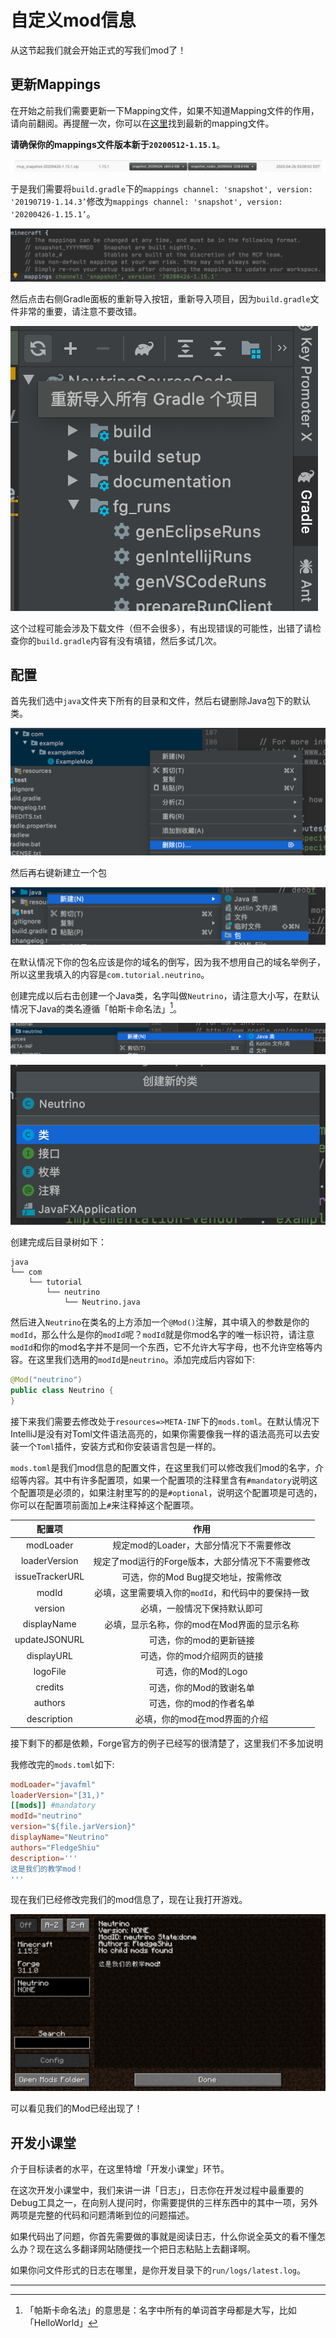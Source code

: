 # 自定义mod信息

从这节起我们就会开始正式的写我们mod了！

## 更新Mappings

在开始之前我们需要更新一下Mapping文件，如果不知道Mapping文件的作用，请向前翻阅。再提醒一次，你可以在[这里](http://export.mcpbot.bspk.rs/)找到最新的mapping文件。

**请确保你的mappings文件版本新于`20200512-1.15.1`**。

![image-20200427082638163](modinfo.assets/image-20200427082638163.png)

于是我们需要将`build.gradle`下的`mappings channel: 'snapshot', version: '20190719-1.14.3’`修改为`mappings channel: 'snapshot', version: '20200426-1.15.1’`。

![image-20200427085305020](modinfo.assets/image-20200427085305020.png)

然后点击右侧Gradle面板的重新导入按钮，重新导入项目，因为`build.gradle`文件非常的重要，请注意不要改错。

![image-20200427082837751](modinfo.assets/image-20200427082837751.png)

这个过程可能会涉及下载文件（但不会很多），有出现错误的可能性，出错了请检查你的`build.gradle`内容有没有填错，然后多试几次。

## 配置

首先我们选中`java`文件夹下所有的目录和文件，然后右键删除Java包下的默认类。

![image-20200427074821172](modinfo.assets/image-20200427074821172.png)

然后再右键新建立一个包

![image-20200427074901407](modinfo.assets/image-20200427074901407.png)

在默认情况下你的包名应该是你的域名的倒写，因为我不想用自己的域名举例子，所以这里我填入的内容是`com.tutorial.neutrino`。

创建完成以后右击创建一个Java类，名字叫做`Neutrino`，请注意大小写，在默认情况下Java的类名遵循「帕斯卡命名法」[^1]。

![image-20200427075653910](modinfo.assets/image-20200427075653910.png)

![image-20200427075739020](modinfo.assets/image-20200427075739020.png)

创建完成后目录树如下：

```
java
└── com
    └── tutorial
        └── neutrino
            └── Neutrino.java
```

然后进入`Neutrino`在类名的上方添加一个`@Mod()`注解，其中填入的参数是你的`modId`，那么什么是你的`modId`呢？`modId`就是你mod名字的唯一标识符，请注意`modId`和你的mod名字并不是同一个东西，它不允许大写字母，也不允许空格等内容。在这里我们选用的`modId`是`neutrino`。添加完成后内容如下:

```java
@Mod("neutrino")
public class Neutrino {
}
```

接下来我们需要去修改处于`resources=>META-INF`下的`mods.toml`。在默认情况下IntelliJ是没有对Toml文件语法高亮的，如果你需要像我一样的语法高亮可以去安装一个`Toml`插件，安装方式和你安装语言包是一样的。

`mods.toml`是我们mod信息的配置文件，在这里我们可以修改我们mod的名字，介绍等内容。其中有许多配置项，如果一个配置项的注释里含有`#mandatory`说明这个配置项是必须的，如果注射里写的的是`#optional`，说明这个配置项是可选的，你可以在配置项前面加上`#`来注释掉这个配置项。

|     配置项      |                        作用                         |
| :-------------: | :-------------------------------------------------: |
|    modLoader    |       规定mod的Loader，大部分情况下不需要修改       |
|  loaderVersion  |  规定了mod运行的Forge版本，大部分情况下不需要修改   |
| issueTrackerURL |         可选，你的Mod Bug提交地址，按需修改         |
|      modId      | 必填，这里需要填入你的`modId`，和代码中的要保持一致 |
|     version     |            必填，一般情况下保持默认即可             |
|   displayName   |     必填，显示名称，你的mod在Mod界面的显示名称      |
|  updateJSONURL  |               可选，你的mod的更新链接               |
|   displayURL    |             可选，你的mod介绍网页的链接             |
|    logoFile     |                 可选，你的Mod的Logo                 |
|     credits     |               可选，你的Mod的致谢名单               |
|     authors     |               可选，你的mod的作者名单               |
|   description   |            必填，你的mod在mod界面的介绍             |

接下剩下的都是依赖，Forge官方的例子已经写的很清楚了，这里我们不多加说明

我修改完的`mods.toml`如下:

```toml
modLoader="javafml"
loaderVersion="[31,)" 
[[mods]] #mandatory
modId="neutrino" 
version="${file.jarVersion}" 
displayName="Neutrino" 
authors="FledgeShiu" 
description='''
这是我们的教学mod！
'''
```

现在我们已经修改完我们的mod信息了，现在让我打开游戏。

![image-20200427084446741](modinfo.assets/image-20200427084446741.png)

可以看见我们的Mod已经出现了！

## 开发小课堂

介于目标读者的水平，在这里特增「开发小课堂」环节。

在这次开发小课堂中，我们来讲一讲「日志」，日志你在开发过程中最重要的Debug工具之一，在向别人提问时，你需要提供的三样东西中的其中一项，另外两项是完整的代码和问题清晰到位的问题描述。

如果代码出了问题，你首先需要做的事就是阅读日志，什么你说全英文的看不懂怎么办？现在这么多翻译网站随便找一个把日志粘贴上去翻译啊。

如果你问文件形式的日志在哪里，是你开发目录下的`run/logs/latest.log`。

---

[^1]:「帕斯卡命名法」的意思是：名字中所有的单词首字母都是大写，比如「HelloWorld」